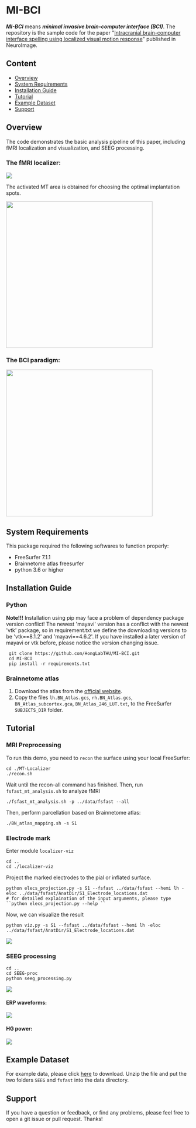 # MI-BCI
***MI-BCI*** means ***minimal invasive brain-computer interface (BCI)***. 
The repository is the sample code for the paper "[Intracranial brain-computer interface 
spelling using localized visual motion response](https://doi.org/10.1016/j.neuroimage.2022.119363)" published in NeuroImage.

## Content

 - [Overview](#overview)
 - [System Requirements](#system-requirements)
 - [Installation Guide](#installation-guide)
 - [Tutorial](#tutorial)
 - [Example Dataset](#example-dataset)
 - [Support](#support)

## Overview
The code demonstrates the basic analysis pipeline of this paper, 
including fMRI localization and visualization, and SEEG processing.

### The fMRI localizer:
![](./assets/fmri_gif.gif)

The activated MT area is obtained 
for choosing the optimal implantation spots.

<img src="/assets/localizer.gif" width="400"/>


### The BCI paradigm:
<img src="/assets/uni-directional.gif" width="400"/>

## System Requirements
This package required the following softwares to function properly:
* FreeSurfer 7.1.1
* Brainnetome atlas freesurfer
* python 3.6 or higher

## Installation Guide

### Python

**Note!!!** Installation using pip may face a problem of dependency package version conflict! 
The newest 'mayavi' version has a conflict with the newest 'vtk' package, 
so in requirement.txt we define the downloading versions to be 'vtk==8.1.2' and 'mayavi==4.6.2'. 
If you have installed a later version of mayavi or vtk before, please notice the version changing issue. 

```
 git clone https://github.com/HongLabTHU/MI-BCI.git
 cd MI-BCI
 pip install -r requirements.txt
```

### Brainnetome atlas
1. Download the atlas from the [official website](https://pan.cstcloud.cn/s/DQov5gaAR4s).
2. Copy the files `lh.BN_Atlas.gcs`, `rh.BN_Atlas.gcs`,
`BN_Atlas_subcortex.gca`, `BN_Atlas_246_LUT.txt`, 
to the FreeSurfer `SUBJECTS_DIR` folder.

## Tutorial

### MRI Preprocessing
To run this demo, you need to `recon` the surface using your local FreeSurfer:
```
cd ./MT-Localizer
./recon.sh
```
Wait until the recon-all command has finished.
Then, run `fsfast_mt_analysis.sh` to analyze fMRI
```
./fsfast_mt_analysis.sh -p ../data/fsfast --all
```
Then, perform parcellation based on Brainnetome atlas:
```
./BN_atlas_mapping.sh -s S1
```
### Electrode mark
Enter module `localizer-viz`
```
cd ..
cd ./localizer-viz
```
Project the marked electrodes to the pial or inflated surface.
```
python elecs_projection.py -s S1 --fsfast ../data/fsfast --hemi lh -eloc ../data/fsfast/AnatDir/S1_Electrode_locations.dat
# for detailed explaination of the input arguments, please type ``python elecs_projection.py --help ``
```

Now, we can visualize the result
```
python viz.py -s S1 --fsfast ../data/fsfast --hemi lh -eloc ../data/fsfast/AnatDir/S1_Electrode_locations.dat
```
![](./assets/s1-eloc.png)

### SEEG processing
```
cd ..
cd SEEG-proc
python seeg_processing.py
```

![](./assets/sample.png)

#### ERP waveforms:   
![](./assets/erp.png)

#### HG power:
![](./assets/hg.png)


## Example Dataset
For example data, please click [here](https://drive.google.com/file/d/1sdGg87FTTyS7iEvr9Kst60oAetsD4pAy/view?usp=sharing) 
to download. Unzip the file and put the two folders `SEEG` and `fsfast` into the data directory.

## Support
If you have a question or feedback, or find any problems, 
please feel free to open a git issue or pull request. Thanks!
